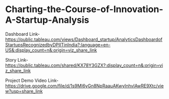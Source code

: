 # Charting-the-Course-of-Innovation-A-Startup-Analysis


Dashboard Link- https://public.tableau.com/views/Dashboard_startup/AnalyticsDashboardofStartupsRecognizedbyDPIITinIndia?:language=en-US&:display_count=n&:origin=viz_share_link


Story Link- https://public.tableau.com/shared/KX78Y3GZX?:display_count=n&:origin=viz_share_link


Project Demo Video Link- https://drive.google.com/file/d/1s9MI6yGn8NpRaauAKwyInhvlAwRE9Xtc/view?usp=share_link
